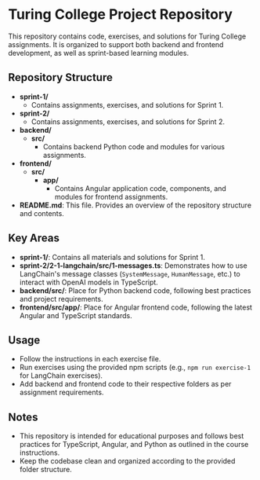 # Turing College Project Repository

This repository contains code, exercises, and solutions for Turing College assignments. It is organized to support both backend and frontend development, as well as sprint-based learning modules.

## Repository Structure

- **sprint-1/**
  - Contains assignments, exercises, and solutions for Sprint 1.
- **sprint-2/**
  - Contains assignments, exercises, and solutions for Sprint 2.
- **backend/**
  - **src/**
    - Contains backend Python code and modules for various assignments.
- **frontend/**
  - **src/**
    - **app/**
      - Contains Angular application code, components, and modules for frontend assignments.
- **README.md**: This file. Provides an overview of the repository structure and contents.

## Key Areas

- **sprint-1/**: Contains all materials and solutions for Sprint 1.
- **sprint-2/2-1-langchain/src/1-messages.ts**: Demonstrates how to use LangChain's message classes (`SystemMessage`, `HumanMessage`, etc.) to interact with OpenAI models in TypeScript.
- **backend/src/**: Place for Python backend code, following best practices and project requirements.
- **frontend/src/app/**: Place for Angular frontend code, following the latest Angular and TypeScript standards.

## Usage

- Follow the instructions in each exercise file.
- Run exercises using the provided npm scripts (e.g., `npm run exercise-1` for LangChain exercises).
- Add backend and frontend code to their respective folders as per assignment requirements.

## Notes

- This repository is intended for educational purposes and follows best practices for TypeScript, Angular, and Python as outlined in the course instructions.
- Keep the codebase clean and organized according to the provided folder structure.
